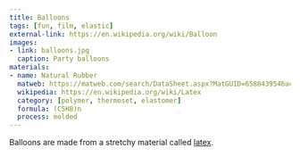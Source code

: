 ```yaml
---
title: Balloons
tags: [fun, film, elastic]
external-link: https://en.wikipedia.org/wiki/Balloon
images:
- link: balloons.jpg
  caption: Party balloons
materials:
- name: Natural Rubber
  matweb: https://matweb.com/search/DataSheet.aspx?MatGUID=6588439546ac4492965c894ddff3f5da
  wikipedia: https://en.wikipedia.org/wiki/Latex
  category: [polymer, thermoset, elastomer]
  formula: (C5H8)n
  process: molded
---
```


Balloons are made from a stretchy material called [latex](#).
